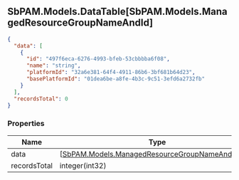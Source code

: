 
<h2 id="tocS_SbPAM.Models.DataTable[SbPAM.Models.ManagedResourceGroupNameAndId]">SbPAM.Models.DataTable[SbPAM.Models.ManagedResourceGroupNameAndId]</h2>

<a id="schemasbpam.models.datatable[sbpam.models.managedresourcegroupnameandid]"></a>
<a id="schema_SbPAM.Models.DataTable[SbPAM.Models.ManagedResourceGroupNameAndId]"></a>
<a id="tocSsbpam.models.datatable[sbpam.models.managedresourcegroupnameandid]"></a>
<a id="tocssbpam.models.datatable[sbpam.models.managedresourcegroupnameandid]"></a>

```json
{
  "data": [
    {
      "id": "497f6eca-6276-4993-bfeb-53cbbbba6f08",
      "name": "string",
      "platformId": "32a6e381-64f4-4911-86b6-3bf681b64d23",
      "basePlatformId": "01dea6be-a8fe-4b3c-9c51-3efd6a2732fb"
    }
  ],
  "recordsTotal": 0
}

```

### Properties

|Name|Type|Required|Restrictions|Description|
|---|---|---|---|---|
|data|[[SbPAM.Models.ManagedResourceGroupNameAndId](../Models/sbpam.models.managedresourcegroupnameandid.md)]¦null|false|none|none|
|recordsTotal|integer(int32)|false|none|none|


